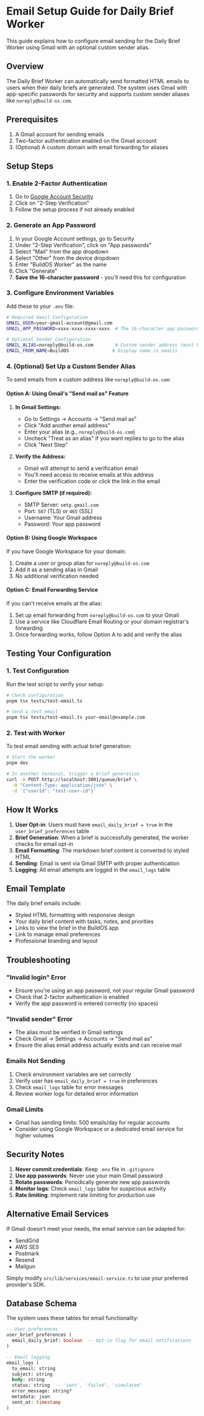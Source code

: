 # Email Setup Guide for Daily Brief Worker

This guide explains how to configure email sending for the Daily Brief Worker using Gmail with an optional custom sender alias.

## Overview

The Daily Brief Worker can automatically send formatted HTML emails to users when their daily briefs are generated. The system uses Gmail with app-specific passwords for security and supports custom sender aliases like `noreply@build-os.com`.

## Prerequisites

1. A Gmail account for sending emails
2. Two-factor authentication enabled on the Gmail account
3. (Optional) A custom domain with email forwarding for aliases

## Setup Steps

### 1. Enable 2-Factor Authentication

1. Go to [Google Account Security](https://myaccount.google.com/security)
2. Click on "2-Step Verification"
3. Follow the setup process if not already enabled

### 2. Generate an App Password

1. In your Google Account settings, go to Security
2. Under "2-Step Verification", click on "App passwords"
3. Select "Mail" from the app dropdown
4. Select "Other" from the device dropdown
5. Enter "BuildOS Worker" as the name
6. Click "Generate"
7. **Save the 16-character password** - you'll need this for configuration

### 3. Configure Environment Variables

Add these to your `.env` file:

```bash
# Required Gmail Configuration
GMAIL_USER=your-gmail-account@gmail.com
GMAIL_APP_PASSWORD=xxxx-xxxx-xxxx-xxxx  # The 16-character app password

# Optional Sender Configuration
GMAIL_ALIAS=noreply@build-os.com        # Custom sender address (must be verified)
EMAIL_FROM_NAME=BuildOS                # Display name in emails
```

### 4. (Optional) Set Up a Custom Sender Alias

To send emails from a custom address like `noreply@build-os.com`:

#### Option A: Using Gmail's "Send mail as" Feature

1. **In Gmail Settings:**
   - Go to Settings → Accounts → "Send mail as"
   - Click "Add another email address"
   - Enter your alias (e.g., `noreply@build-os.com`)
   - Uncheck "Treat as an alias" if you want replies to go to the alias
   - Click "Next Step"

2. **Verify the Address:**
   - Gmail will attempt to send a verification email
   - You'll need access to receive emails at this address
   - Enter the verification code or click the link in the email

3. **Configure SMTP (if required):**
   - SMTP Server: `smtp.gmail.com`
   - Port: `587` (TLS) or `465` (SSL)
   - Username: Your Gmail address
   - Password: Your app password

#### Option B: Using Google Workspace

If you have Google Workspace for your domain:
1. Create a user or group alias for `noreply@build-os.com`
2. Add it as a sending alias in Gmail
3. No additional verification needed

#### Option C: Email Forwarding Service

If you can't receive emails at the alias:
1. Set up email forwarding from `noreply@build-os.com` to your Gmail
2. Use a service like Cloudflare Email Routing or your domain registrar's forwarding
3. Once forwarding works, follow Option A to add and verify the alias

## Testing Your Configuration

### 1. Test Configuration

Run the test script to verify your setup:

```bash
# Check configuration
pnpm tsx tests/test-email.ts

# Send a test email
pnpm tsx tests/test-email.ts your-email@example.com
```

### 2. Test with Worker

To test email sending with actual brief generation:

```bash
# Start the worker
pnpm dev

# In another terminal, trigger a brief generation
curl -X POST http://localhost:3001/queue/brief \
  -H "Content-Type: application/json" \
  -d '{"userId": "test-user-id"}'
```

## How It Works

1. **User Opt-in**: Users must have `email_daily_brief = true` in the `user_brief_preferences` table
2. **Brief Generation**: When a brief is successfully generated, the worker checks for email opt-in
3. **Email Formatting**: The markdown brief content is converted to styled HTML
4. **Sending**: Email is sent via Gmail SMTP with proper authentication
5. **Logging**: All email attempts are logged in the `email_logs` table

## Email Template

The daily brief emails include:
- Styled HTML formatting with responsive design
- Your daily brief content with tasks, notes, and priorities
- Links to view the brief in the BuildOS app
- Link to manage email preferences
- Professional branding and layout

## Troubleshooting

### "Invalid login" Error
- Ensure you're using an app password, not your regular Gmail password
- Check that 2-factor authentication is enabled
- Verify the app password is entered correctly (no spaces)

### "Invalid sender" Error
- The alias must be verified in Gmail settings
- Check Gmail → Settings → Accounts → "Send mail as"
- Ensure the alias email address actually exists and can receive mail

### Emails Not Sending
1. Check environment variables are set correctly
2. Verify user has `email_daily_brief = true` in preferences
3. Check `email_logs` table for error messages
4. Review worker logs for detailed error information

### Gmail Limits
- Gmail has sending limits: 500 emails/day for regular accounts
- Consider using Google Workspace or a dedicated email service for higher volumes

## Security Notes

1. **Never commit credentials**: Keep `.env` file in `.gitignore`
2. **Use app passwords**: Never use your main Gmail password
3. **Rotate passwords**: Periodically generate new app passwords
4. **Monitor logs**: Check `email_logs` table for suspicious activity
5. **Rate limiting**: Implement rate limiting for production use

## Alternative Email Services

If Gmail doesn't meet your needs, the email service can be adapted for:
- SendGrid
- AWS SES
- Postmark
- Resend
- Mailgun

Simply modify `src/lib/services/email-service.ts` to use your preferred provider's SDK.

## Database Schema

The system uses these tables for email functionality:

```sql
-- User preferences
user_brief_preferences (
  email_daily_brief: boolean  -- Opt-in flag for email notifications
)

-- Email logging
email_logs (
  to_email: string
  subject: string
  body: string
  status: string  -- 'sent', 'failed', 'simulated'
  error_message: string?
  metadata: json
  sent_at: timestamp
)
